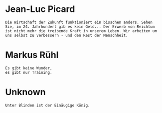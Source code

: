 # Jean-Luc Picard

```
Die Wirtschaft der Zukunft funktioniert ein bisschen anders. Sehen Sie, im 24. Jahrhundert gib es kein Geld... Der Erwerb von Reichtum ist nicht mehr die treibende Kraft in unserem Leben. Wir arbeiten um uns selbst zu verbessern - und den Rest der Menschheit.
```

# Markus Rühl

```
Es gibt keine Wunder,
es gibt nur Training.
```

# Unknown

```
Unter Blinden ist der Einäugige König.
```
